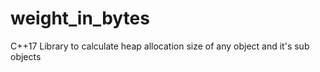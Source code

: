 # weight_in_bytes
C++17 Library to calculate heap allocation size of any object and it's sub objects
